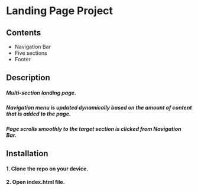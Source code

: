 # Landing Page Project

##  Contents

- Navigation Bar
- Five sections
- Footer 


## Description

##### Multi-section landing page.
##### Navigation menu is updated dynamically based on the amount of content that is added to the page.
##### Page scrolls smoothly to the target section is clicked from Navigation Bar.


## Installation
#### 1. Clone the repo on your device.
#### 2. Open index.html file.
